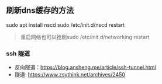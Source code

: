 ## 刷新dns缓存的方法
>
sudo apt install nscd
sudo /etc/init.d/nscd restart

> 重启网络也可以抢刷sudo /etc/init.d/networking restart 

### ssh 隧道
- 反向隧道：https://blog.ansheng.me/article/ssh-tunnel.html
- 隧道: https://www.zsythink.net/archives/2450
